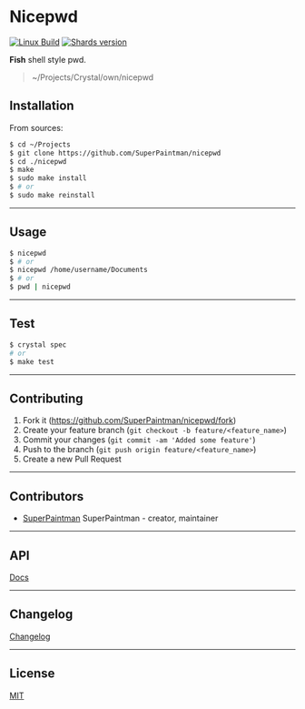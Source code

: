 # Nicepwd

[![Linux Build][travis-image]][travis-url]
[![Shards version][shards-image]][shards-url]


**Fish** shell style pwd.

> ~/Projects/Crystal/own/nicepwd


## Installation

From sources:

```sh
$ cd ~/Projects
$ git clone https://github.com/SuperPaintman/nicepwd
$ cd ./nicepwd
$ make
$ sudo make install
$ # or
$ sudo make reinstall
```


--------------------------------------------------------------------------------

## Usage

```sh
$ nicepwd
$ # or
$ nicepwd /home/username/Documents
$ # or
$ pwd | nicepwd
```


--------------------------------------------------------------------------------

## Test

```sh
$ crystal spec
# or
$ make test
```


--------------------------------------------------------------------------------

## Contributing

1. Fork it (<https://github.com/SuperPaintman/nicepwd/fork>)
2. Create your feature branch (`git checkout -b feature/<feature_name>`)
3. Commit your changes (`git commit -am 'Added some feature'`)
4. Push to the branch (`git push origin feature/<feature_name>`)
5. Create a new Pull Request


--------------------------------------------------------------------------------

## Contributors

- [SuperPaintman](https://github.com/SuperPaintman) SuperPaintman - creator, maintainer


--------------------------------------------------------------------------------

## API
[Docs][docs-url]


--------------------------------------------------------------------------------

## Changelog
[Changelog][changelog-url]


--------------------------------------------------------------------------------

## License

[MIT][license-url]


[license-url]: LICENSE
[changelog-url]: CHANGELOG.md
[docs-url]: https://superpaintman.github.io/nicepwd/
[screenshot-image]: README/screenshot.png
[travis-image]: https://img.shields.io/travis/SuperPaintman/nicepwd/master.svg?label=linux
[travis-url]: https://travis-ci.org/SuperPaintman/nicepwd
[shards-image]: https://img.shields.io/github/tag/superpaintman/nicepwd.svg?label=shards
[shards-url]: https://github.com/superpaintman/nicepwd

